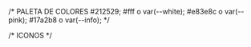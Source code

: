 /* PALETA DE COLORES 
#212529;
#fff o var(--white);
#e83e8c o var(--pink);
#17a2b8 o var(--info);
*/


/* ICONOS */
<i class="fa-brands fa-cc-visa"></i>
<i class="fa-brands fa-cc-mastercard"></i>
<i class="fa-brands fa-cc-amex"></i>
<i class="fa-brands fa-cc-paypal"></i>
<i class="fa-brands fa-cc-discover"></i>
<i class="fa-brands fa-cc-diners-club"></i>